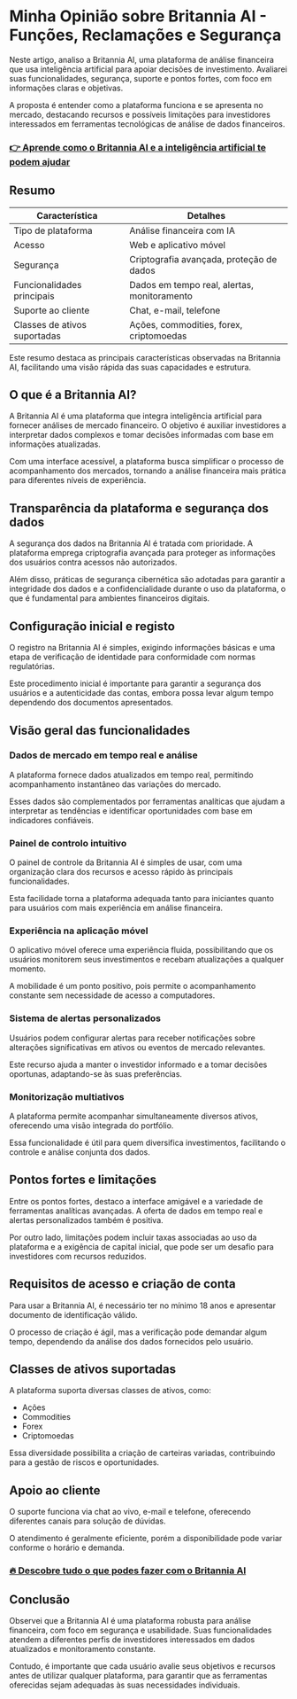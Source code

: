 # Minha Opinião sobre Britannia AI  - Funções, Reclamações e Segurança
 

Neste artigo, analiso a Britannia AI, uma plataforma de análise financeira que usa inteligência artificial para apoiar decisões de investimento. Avaliarei suas funcionalidades, segurança, suporte e pontos fortes, com foco em informações claras e objetivas.

A proposta é entender como a plataforma funciona e se apresenta no mercado, destacando recursos e possíveis limitações para investidores interessados em ferramentas tecnológicas de análise de dados financeiros.

### [👉 Aprende como o Britannia AI e a inteligência artificial te podem ajudar](https://tinyurl.com/24unwc64)
## Resumo

| Característica               | Detalhes                                   |
|-----------------------------|--------------------------------------------|
| Tipo de plataforma           | Análise financeira com IA                   |
| Acesso                      | Web e aplicativo móvel                      |
| Segurança                   | Criptografia avançada, proteção de dados   |
| Funcionalidades principais  | Dados em tempo real, alertas, monitoramento|
| Suporte ao cliente          | Chat, e-mail, telefone                      |
| Classes de ativos suportadas| Ações, commodities, forex, criptomoedas    |

Este resumo destaca as principais características observadas na Britannia AI, facilitando uma visão rápida das suas capacidades e estrutura.

## O que é a Britannia AI?

A Britannia AI é uma plataforma que integra inteligência artificial para fornecer análises de mercado financeiro. O objetivo é auxiliar investidores a interpretar dados complexos e tomar decisões informadas com base em informações atualizadas.

Com uma interface acessível, a plataforma busca simplificar o processo de acompanhamento dos mercados, tornando a análise financeira mais prática para diferentes níveis de experiência.

## Transparência da plataforma e segurança dos dados

A segurança dos dados na Britannia AI é tratada com prioridade. A plataforma emprega criptografia avançada para proteger as informações dos usuários contra acessos não autorizados.

Além disso, práticas de segurança cibernética são adotadas para garantir a integridade dos dados e a confidencialidade durante o uso da plataforma, o que é fundamental para ambientes financeiros digitais.

## Configuração inicial e registo

O registro na Britannia AI é simples, exigindo informações básicas e uma etapa de verificação de identidade para conformidade com normas regulatórias.

Este procedimento inicial é importante para garantir a segurança dos usuários e a autenticidade das contas, embora possa levar algum tempo dependendo dos documentos apresentados.

## Visão geral das funcionalidades

### Dados de mercado em tempo real e análise

A plataforma fornece dados atualizados em tempo real, permitindo acompanhamento instantâneo das variações do mercado.

Esses dados são complementados por ferramentas analíticas que ajudam a interpretar as tendências e identificar oportunidades com base em indicadores confiáveis.

### Painel de controlo intuitivo

O painel de controle da Britannia AI é simples de usar, com uma organização clara dos recursos e acesso rápido às principais funcionalidades.

Esta facilidade torna a plataforma adequada tanto para iniciantes quanto para usuários com mais experiência em análise financeira.

### Experiência na aplicação móvel

O aplicativo móvel oferece uma experiência fluida, possibilitando que os usuários monitorem seus investimentos e recebam atualizações a qualquer momento.

A mobilidade é um ponto positivo, pois permite o acompanhamento constante sem necessidade de acesso a computadores.

### Sistema de alertas personalizados

Usuários podem configurar alertas para receber notificações sobre alterações significativas em ativos ou eventos de mercado relevantes.

Este recurso ajuda a manter o investidor informado e a tomar decisões oportunas, adaptando-se às suas preferências.

### Monitorização multiativos

A plataforma permite acompanhar simultaneamente diversos ativos, oferecendo uma visão integrada do portfólio.

Essa funcionalidade é útil para quem diversifica investimentos, facilitando o controle e análise conjunta dos dados.

## Pontos fortes e limitações

Entre os pontos fortes, destaco a interface amigável e a variedade de ferramentas analíticas avançadas. A oferta de dados em tempo real e alertas personalizados também é positiva.

Por outro lado, limitações podem incluir taxas associadas ao uso da plataforma e a exigência de capital inicial, que pode ser um desafio para investidores com recursos reduzidos.

## Requisitos de acesso e criação de conta

Para usar a Britannia AI, é necessário ter no mínimo 18 anos e apresentar documento de identificação válido.

O processo de criação é ágil, mas a verificação pode demandar algum tempo, dependendo da análise dos dados fornecidos pelo usuário.

## Classes de ativos suportadas

A plataforma suporta diversas classes de ativos, como:

- Ações
- Commodities
- Forex
- Criptomoedas

Essa diversidade possibilita a criação de carteiras variadas, contribuindo para a gestão de riscos e oportunidades.

## Apoio ao cliente

O suporte funciona via chat ao vivo, e-mail e telefone, oferecendo diferentes canais para solução de dúvidas.

O atendimento é geralmente eficiente, porém a disponibilidade pode variar conforme o horário e demanda.

### [🔥 Descobre tudo o que podes fazer com o Britannia AI](https://tinyurl.com/24unwc64)
## Conclusão

Observei que a Britannia AI é uma plataforma robusta para análise financeira, com foco em segurança e usabilidade. Suas funcionalidades atendem a diferentes perfis de investidores interessados em dados atualizados e monitoramento constante.

Contudo, é importante que cada usuário avalie seus objetivos e recursos antes de utilizar qualquer plataforma, para garantir que as ferramentas oferecidas sejam adequadas às suas necessidades individuais.